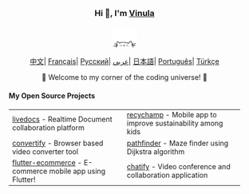 <div align="center" style="background-image: url('https://pic.longtao.fun/pics/24/8712160154167691113610916885165716016931_gopic_.gif'); background-size: cover; background-position: center; padding: 20px;">
    <h3>Hi 👋, I'm <a href="https://vinulasenarathne.vercel.app">Vinula</a></h3>
    <p align="center">
        <a href="https://longtao.fun">
            <img src="cat.webp" width="50"/>
        </a>
    </p>
    <p align="center" width="100%">
        <a href="https://github.com/eust-w/eust-w/blob/main/README_CN.md"><span>中文</span></a>|
        <a href="https://github.com/eust-w/eust-w/blob/main/README_FR.md"><span>Français</span></a>|
        <a href="https://github.com/eust-w/eust-w/blob/main/README_RU.md"><span>Русский</span></a>|
        <a href="https://github.com/eust-w/eust-w/blob/main/README_AR.md"><span>عربي</span></a>|
        <a href="https://github.com/eust-w/eust-w/blob/main/README_JP.md"><span>日本語</span></a>|
        <a href="https://github.com/eust-w/eust-w/blob/main/README_PTBR.md"><span>Português</span></a>|
        <a href="https://github.com/eust-w/eust-w/blob/main/README_TR.md"><span>Türkçe</span></a>
    </p>
    <p>🌟 Welcome to my corner of the coding universe! 🌟</p>
    <h4 align="left">My Open Source Projects</h4>
    <table align="center">
        <tr>
            <td><a href="https://github.com/eust-w/gopic">livedocs</a> - Realtime Document collaboration platform</td>
            <td><a href="https://github.com/eust-w/esh">recychamp</a> - Mobile app to improve sustainability among kids</td>
        </tr>
        <tr>
            <td><a href="https://github.com/eust-w/rsm">convertify</a> - Browser based video converter tool</td>
            <td><a href="https://github.com/eust-w/obsidian-image-auto-upload">pathfinder</a> - Maze finder using Dijkstra algorithm</td>
        </tr>
        <tr>
            <td><a href="https://github.com/eust-w/rsm">flutter-ecommerce</a> - E-commerce mobile app using Flutter!</td>
            <td><a href="https://github.com/eust-w/obsidian-image-auto-upload">chatify</a> - Video conference and collaboration application</td>
        </tr>
        </table>
</div>
